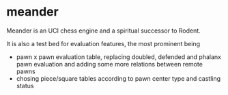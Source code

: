 # meander

Meander is an UCI chess engine and a spiritual successor to Rodent.

It is also a test bed for evaluation features, the most prominent being

- pawn x pawn evaluation table, replacing doubled, defended and phalanx
  pawn evaluation and adding some more relations between remote pawns
- chosing piece/square tables according to pawn center type and castling status
